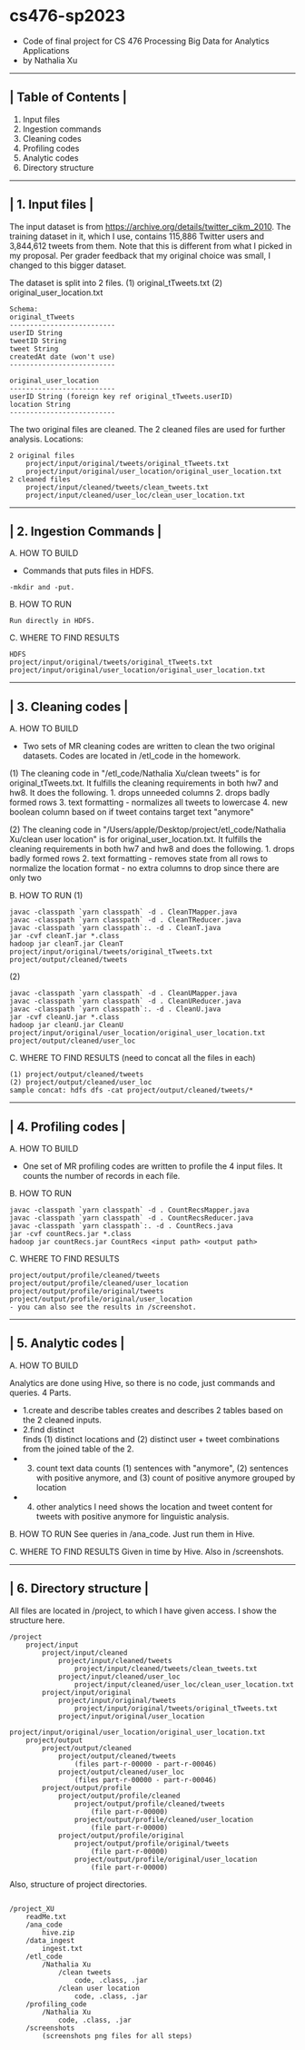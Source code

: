 # cs476-sp2023
- Code of final project for CS 476 Processing Big Data for Analytics Applications
- by Nathalia Xu
--------------------
| Table of Contents |
--------------------
1. Input files
2. Ingestion commands
3. Cleaning codes
4. Profiling codes
5. Analytic codes
6. Directory structure


------------------
| 1. Input files |
------------------
The input dataset is from https://archive.org/details/twitter_cikm_2010. 
The training dataset in it, which I use, contains 115,886 Twitter users and 3,844,612 tweets from them. Note that this is different from what I picked in my proposal. Per grader feedback that my original choice was small, I changed to this bigger dataset. 

The dataset is split into 2 files.
(1) original_tTweets.txt 
(2) original_user_location.txt
```
Schema:
original_tTweets
--------------------------
userID String
tweetID String
tweet String
createdAt date (won't use)
--------------------------

original_user_location
--------------------------
userID String (foreign key ref original_tTweets.userID)
location String
--------------------------
```

The two original files are cleaned. The 2 cleaned files are used for further analysis. 
Locations:
```
2 original files
	project/input/original/tweets/original_tTweets.txt
	project/input/original/user_location/original_user_location.txt
2 cleaned files
	project/input/cleaned/tweets/clean_tweets.txt
	project/input/cleaned/user_loc/clean_user_location.txt
```

-----------------------
| 2. Ingestion Commands |
------------------------
A. HOW TO BUILD
- Commands that puts files in HDFS. 
```
-mkdir and -put.
```

B. HOW TO RUN
```
Run directly in HDFS. 
```

C. WHERE TO FIND RESULTS
```
HDFS
project/input/original/tweets/original_tTweets.txt
project/input/original/user_location/original_user_location.txt
```

--------------------
| 3. Cleaning codes |
--------------------
A. HOW TO BUILD
- Two sets of MR cleaning codes are written to clean the two original datasets. Codes are located in /etl_code in the homework.

(1) The cleaning code in "/etl_code/Nathalia Xu/clean tweets" is for original_tTweets.txt.
    It fulfills the cleaning requirements in both hw7 and hw8. It does the following.
    1. drops unneeded columns
    2. drops badly formed rows
    3. text formatting - normalizes all tweets to lowercase
    4. new boolean column based on if tweet contains target text "anymore"

(2) The cleaning code in "/Users/apple/Desktop/project/etl_code/Nathalia Xu/clean user location" is for original_user_location.txt. 
    It fulfills the cleaning requirements in both hw7 and hw8 and does the following.
    1. drops badly formed rows
    2. text formatting - removes state from all rows to normalize the location format
    - no extra columns to drop since there are only two

B. HOW TO RUN
(1)
```
javac -classpath `yarn classpath` -d . CleanTMapper.java
javac -classpath `yarn classpath` -d . CleanTReducer.java
javac -classpath `yarn classpath`:. -d . CleanT.java
jar -cvf cleanT.jar *.class
hadoop jar cleanT.jar CleanT project/input/original/tweets/original_tTweets.txt project/output/cleaned/tweets
```


(2)
```
javac -classpath `yarn classpath` -d . CleanUMapper.java
javac -classpath `yarn classpath` -d . CleanUReducer.java
javac -classpath `yarn classpath`:. -d . CleanU.java
jar -cvf cleanU.jar *.class
hadoop jar cleanU.jar CleanU project/input/original/user_location/original_user_location.txt project/output/cleaned/user_loc
```
 
C. WHERE TO FIND RESULTS (need to concat all the files in each)
```
(1) project/output/cleaned/tweets
(2) project/output/cleaned/user_loc
sample concat: hdfs dfs -cat project/output/cleaned/tweets/*
```

--------------------
| 4. Profiling codes |
--------------------
A. HOW TO BUILD
- One set of MR profiling codes are written to profile the 4 input files. It counts the number of records in each file. 

B. HOW TO RUN
```
javac -classpath `yarn classpath` -d . CountRecsMapper.java
javac -classpath `yarn classpath` -d . CountRecsReducer.java
javac -classpath `yarn classpath`:. -d . CountRecs.java
jar -cvf countRecs.jar *.class
hadoop jar countRecs.jar CountRecs <input path> <output path>
```

C. WHERE TO FIND RESULTS
```
project/output/profile/cleaned/tweets
project/output/profile/cleaned/user_location
project/output/profile/original/tweets
project/output/profile/original/user_location
- you can also see the results in /screenshot.
```


--------------------
| 5. Analytic codes |
--------------------
A. HOW TO BUILD

Analytics are done using Hive, so there is no code, just commands and queries. 4 Parts.
- 1.create and describe tables
	creates and describes 2 tables based on the 2 cleaned inputs.
- 2.find distinct	
	finds (1) distinct locations and (2) distinct user + tweet combinations from the joined table of the 2.
- 3. count text data
	counts (1) sentences with "anymore", (2) sentences with positive anymore, and (3) count of positive anymore grouped by location
- 4. other analytics I need
	shows the location and tweet content for tweets with positive anymore for linguistic analysis.


B. HOW TO RUN
See queries in /ana_code. Just run them in Hive.

C. WHERE TO FIND RESULTS
Given in time by Hive. Also in /screenshots.



-------------------------
| 6. Directory structure |
-------------------------

All files are located in /project, to which I have given access. I show the structure here.
```
/project
 	project/input
   		project/input/cleaned
			project/input/cleaned/tweets
				project/input/cleaned/tweets/clean_tweets.txt
			project/input/cleaned/user_loc
				project/input/cleaned/user_loc/clean_user_location.txt
   		project/input/original
			project/input/original/tweets
				project/input/original/tweets/original_tTweets.txt
			project/input/original/user_location
				project/input/original/user_location/original_user_location.txt
  	project/output
		project/output/cleaned
			project/output/cleaned/tweets
				(files part-r-00000 - part-r-00046)
			project/output/cleaned/user_loc
				(files part-r-00000 - part-r-00046)
		project/output/profile
			project/output/profile/cleaned
				project/output/profile/cleaned/tweets
					(file part-r-00000)
				project/output/profile/cleaned/user_location
					(file part-r-00000)
			project/output/profile/original
				project/output/profile/original/tweets
					(file part-r-00000)
				project/output/profile/original/user_location
					(file part-r-00000)
```
Also, structure of project directories.
```

/project_XU
	readMe.txt
	/ana_code
		hive.zip
	/data_ingest
		ingest.txt
	/etl_code
		/Nathalia Xu
			/clean tweets
				code, .class, .jar
			/clean user location
				code, .class, .jar
	/profiling_code
		/Nathalia Xu
			code, .class, .jar
	/screenshots
		(screenshots png files for all steps)

```

